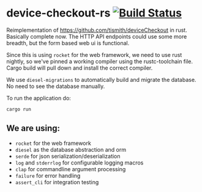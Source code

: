# device-checkout-rs [![Build Status](https://travis-ci.org/tismith/device-checkout-rs.svg?branch=master)](https://travis-ci.org/tismith/device-checkout-rs)

Reimplementation of https://github.com/tismith/deviceCheckout in rust. Basically complete now. The HTTP API endpoints could use some more breadth, but the form based web ui is functional.


Since this is using `rocket` for the web framework, we need to use rust nightly, so we've pinned a working compiler using the rustc-toolchain file. Cargo build will pull down and install the correct compiler.

We use `diesel-migrations` to automatically build and migrate the database. No need to see the database manually.

To run the application do:
```sh
cargo run
```

## We are using:
* `rocket` for the web framework
* `diesel` as the database abstraction and orm
* `serde` for json serialization/deserialization
* `log` and `stderrlog` for configurable logging macros
* `clap` for commandline argument processing
* `failure` for error handling
* `assert_cli` for integration testing
